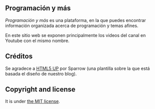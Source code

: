 Programación y más
---
*Programación y más* es una plataforma, en la que puedes encontrar información organizada acerca de programación y temas afines.

En este sitio web se exponen principalmente los videos del canal en Youtube con el mismo nombre.

Créditos
---
Se agradece a [HTML5 UP](https://html5up.net/) por Sparrow (una plantilla sobre la que está basada el diseño de nuestro blog).

Copyright and license
---

It is under [the MIT license](/LICENSE).
